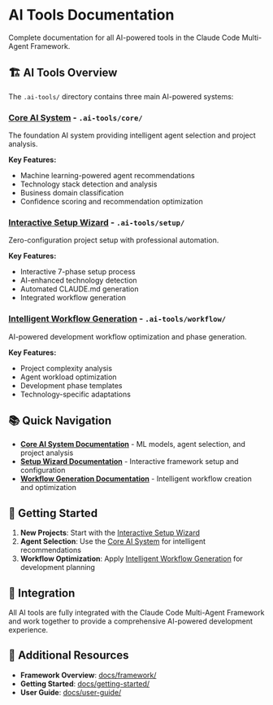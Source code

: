 # AI Tools Documentation

Complete documentation for all AI-powered tools in the Claude Code Multi-Agent Framework.

## 🏗️ AI Tools Overview

The `.ai-tools/` directory contains three main AI-powered systems:

### [Core AI System](core/) - `.ai-tools/core/`
The foundation AI system providing intelligent agent selection and project analysis.

**Key Features:**
- Machine learning-powered agent recommendations
- Technology stack detection and analysis
- Business domain classification
- Confidence scoring and recommendation optimization

### [Interactive Setup Wizard](setup/) - `.ai-tools/setup/`
Zero-configuration project setup with professional automation.

**Key Features:**
- Interactive 7-phase setup process
- AI-enhanced technology detection
- Automated CLAUDE.md generation
- Integrated workflow generation

### [Intelligent Workflow Generation](workflow/) - `.ai-tools/workflow/`
AI-powered development workflow optimization and phase generation.

**Key Features:**
- Project complexity analysis
- Agent workload optimization
- Development phase templates
- Technology-specific adaptations

## 📚 Quick Navigation

- **[Core AI System Documentation](core/)** - ML models, agent selection, and project analysis
- **[Setup Wizard Documentation](setup/)** - Interactive framework setup and configuration
- **[Workflow Generation Documentation](workflow/)** - Intelligent workflow creation and optimization

## 🚀 Getting Started

1. **New Projects**: Start with the [Interactive Setup Wizard](setup/)
2. **Agent Selection**: Use the [Core AI System](core/) for intelligent recommendations
3. **Workflow Optimization**: Apply [Intelligent Workflow Generation](workflow/) for development planning

## 🔧 Integration

All AI tools are fully integrated with the Claude Code Multi-Agent Framework and work together to provide a comprehensive AI-powered development experience.

## 📖 Additional Resources

- **Framework Overview**: [docs/framework/](../framework/)
- **Getting Started**: [docs/getting-started/](../getting-started/)
- **User Guide**: [docs/user-guide/](../user-guide/)